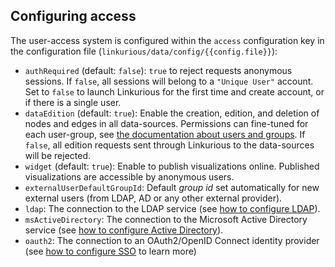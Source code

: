 
## Configuring access

The user-access system is configured within the `access` configuration key in the configuration file (`linkurious/data/config/{{config.file}}`):

- `authRequired` (default: `false`): `true` to reject requests anonymous sessions.
   If `false`, all sessions will belong to a `"Unique User"` account.
   Set to `false` to launch Linkurious for the first time and create account, or if there is a single user.
- `dataEdition` (default: `true`): Enable the creation, edition, and deletion of nodes and edges in all data-sources.
   Permissions can fine-tuned for each user-group, see [the documentation about users and groups](/access-rights).
   If `false`, all edition requests sent through Linkurious to the data-sources will be rejected.
- `widget` (default: `true`): Enable to publish visualizations online.
   Published visualizations are accessible by anonymous users.
- `externalUserDefaultGroupId`: Default *group id* set automatically for new external users (from LDAP, AD or any other external provider).
- `ldap`: The connection to the LDAP service (see [how to configure LDAP](/ldap/#ldap)).
- `msActiveDirectory`: The connection to the Microsoft Active Directory service (see [how to configure Active Directory](/ldap/#active-directory)).
- `oauth2`: The connection to an OAuth2/OpenID Connect identity provider (see [how to configure SSO](/sso) to learn more)
<!-- 
`loginTimeout` (: 3600. Log the user out after a period of inactivity (in second). 
-->
